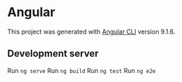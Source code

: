 # Angular

This project was generated with [Angular CLI](https://github.com/angular/angular-cli) version 9.1.6.

## Development server
Run `ng serve` 
Run `ng build` 
Run `ng test` 
Run `ng e2e` 
